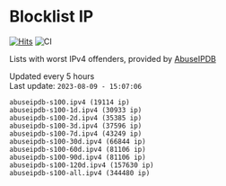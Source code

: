 # Blocklist IP

[![Hits](https://hits.seeyoufarm.com/api/count/incr/badge.svg?url=https%3A%2F%2Fgithub.com%2Fborestad%2Fblocklist-ip%2F&count_bg=%2379C83D&title_bg=%23555555&icon=&icon_color=%23E7E7E7&title=hits&edge_flat=false)](https://hits.seeyoufarm.com)  ![CI](https://img.shields.io/github/workflow/status/borestad/blocklist-ip/CI?style=flat-square)

Lists with worst IPv4 offenders, provided by [AbuseIPDB](https://www.abuseipdb.com/)

<!-- FOOTER-PLACEHOLDER -->
Updated every 5 hours<br>
Last update: `2023-08-09 - 15:07:06`
```
abuseipdb-s100.ipv4 (19114 ip)
abuseipdb-s100-1d.ipv4 (30933 ip)
abuseipdb-s100-2d.ipv4 (35385 ip)
abuseipdb-s100-3d.ipv4 (37596 ip)
abuseipdb-s100-7d.ipv4 (43249 ip)
abuseipdb-s100-30d.ipv4 (66844 ip)
abuseipdb-s100-60d.ipv4 (81106 ip)
abuseipdb-s100-90d.ipv4 (81106 ip)
abuseipdb-s100-120d.ipv4 (157630 ip)
abuseipdb-s100-all.ipv4 (344480 ip)
```
